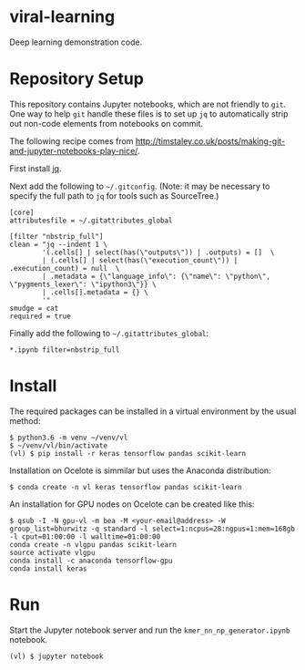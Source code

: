# viral-learning
Deep learning demonstration code.

# Repository Setup
This repository contains Jupyter notebooks, which are not friendly to `git`. One
way to help `git` handle these files is to set up `jq` to automatically
strip out non-code elements from notebooks on commit.

The following recipe comes from http://timstaley.co.uk/posts/making-git-and-jupyter-notebooks-play-nice/.

First install [jq](https://stedolan.github.io/jq/download/).

Next add the following to `~/.gitconfig`. (Note: it may be necessary to specify
the full path to `jq` for tools such as SourceTree.)

```
[core]
attributesfile = ~/.gitattributes_global

[filter "nbstrip_full"]
clean = "jq --indent 1 \
        '(.cells[] | select(has(\"outputs\")) | .outputs) = []  \
        | (.cells[] | select(has(\"execution_count\")) | .execution_count) = null  \
        | .metadata = {\"language_info\": {\"name\": \"python\", \"pygments_lexer\": \"ipython3\"}} \
        | .cells[].metadata = {} \
        '"
smudge = cat
required = true
```

Finally add the following to `~/.gitattributes_global`:

```
*.ipynb filter=nbstrip_full
```

# Install
The required packages can be installed in a virtual environment by the usual method:
```
$ python3.6 -m venv ~/venv/vl
$ ~/venv/vl/bin/activate
(vl) $ pip install -r keras tensorflow pandas scikit-learn
```

Installation on Ocelote is simmilar but uses the Anaconda distribution:
```
$ conda create -n vl keras tensorflow pandas scikit-learn
```

An installation for GPU nodes on Ocelote can be created like this:
```
$ qsub -I -N gpu-vl -m bea -M <your-email@address> -W group_list=bhurwitz -q standard -l select=1:ncpus=28:ngpus=1:mem=168gb -l cput=01:00:00 -l walltime=01:00:00
conda create -n vlgpu pandas scikit-learn
source activate vlgpu
conda install -c anaconda tensorflow-gpu
conda install keras
```

# Run
Start the Jupyter notebook server and run the `kmer_nn_np_generator.ipynb` notebook.

```
(vl) $ jupyter notebook
```

